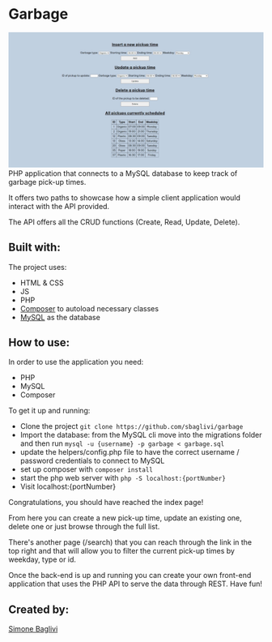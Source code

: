 # Garbage
![Website image](./public/assets/images/website-ss.jpg)
PHP application that connects to a MySQL database to keep track of garbage pick-up times.

It offers two paths to showcase how a simple client application would interact with the API provided. 

The API offers all the CRUD functions (Create, Read, Update, Delete).

## Built with:
The project uses:
- HTML & CSS
- JS
- PHP
- [Composer](https://getcomposer.org/) to autoload necessary classes
- [MySQL](https://www.mysql.com/) as the database

## How to use:
In order to use the application you need:
- PHP
- MySQL
- Composer

To get it up and running:
- Clone the project `git clone https://github.com/sbaglivi/garbage`
- Import the database: from the MySQL cli move into the migrations folder and then run `mysql -u {username} -p garbage < garbage.sql`
- update the helpers/config.php file to have the correct username / password credentials to connect to MySQL
- set up composer with `composer install`
- start the php web server with `php -S localhost:{portNumber}`
- Visit localhost:{portNumber}

Congratulations, you should have reached the index page! 

From here you can create a new pick-up time, update an existing one, delete one or just browse through the full list. 

There's another page (/search) that you can reach through the link in the top right and that will allow you to filter the current pick-up times by weekday, type or id.

Once the back-end is up and running you can create your own front-end application that uses the PHP API to serve the data through REST.
Have fun!

## Created by:
[Simone Baglivi](https:/github.com/sbaglivi)
